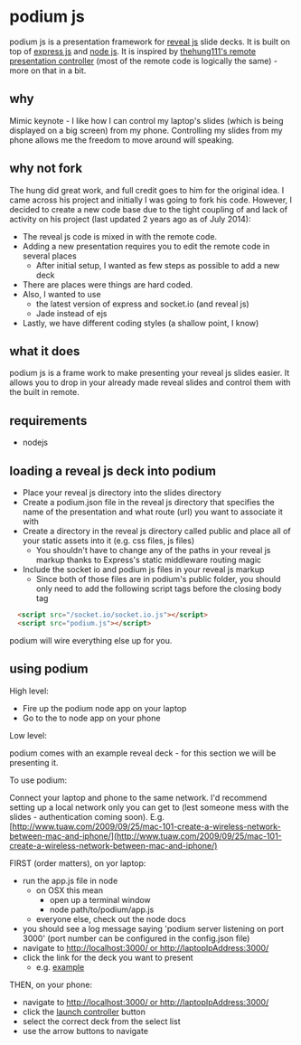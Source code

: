 podium js
========
podium js is a presentation framework for [reveal js](http://revealjs.com/) slide decks. It is built on top of [express js](http://expressjs.com/) and [node js](http://nodejs.org/). It is inspired by [thehung111's remote presentation controller](https://github.com/thehung111/remote-presentation-controller) (most of the remote code is logically the same) - more on that in a bit.

why
----
Mimic keynote - I like how I can control my laptop's slides (which is being displayed on a big screen) from my phone. Controlling my slides from my phone allows me the freedom to move around will speaking.

why not fork
--------------
The hung did great work, and full credit goes to him for the original idea. I came across his project and initially I was going to fork his code. However, I decided to create a new code base due to the tight coupling of and lack of activity on his project (last updated 2 years ago as of July 2014):

- The reveal js code is mixed in with the remote code.
- Adding a new presentation requires you to edit the remote code in several places
  - After initial setup, I wanted as few steps as possible to add a new deck
- There are places were things are hard coded.
- Also, I wanted to use
  - the latest version of express and socket.io (and reveal js)
  - Jade instead of ejs
- Lastly, we have different coding styles (a shallow point, I know)

what it does
--------------
podium js is a frame work to make presenting your reveal js slides easier. It allows you to drop in your already made reveal slides and control them with the built in remote.  

requirements
-----------------
- nodejs

loading a reveal js deck into podium
------------------------------------
- Place your reveal js directory into the slides directory
- Create a podium.json file in the reveal js directory that specifies the name of the presentation and what route (url) you want to associate it with
- Create a directory in the reveal js directory called public and place all of your static assets into it (e.g. css files, js files)
  - You shouldn't have to change any of the paths in your reveal js markup thanks to Express's static middleware routing magic
- Include the socket io and podium js files in your reveal js markup
  - Since both of those files are in podium's public folder, you should only need to add the following script tags before the closing body tag

```html
  <script src="/socket.io/socket.io.js"></script>
  <script src="podium.js"></script>
```

podium will wire everything else up for you.

using podium
------------
High level:

- Fire up the podium node app on your laptop
- Go to the to node app on your phone

Low level:

podium comes with an example reveal deck - for this section we will be presenting it.

To use podium:

Connect your laptop and phone to the same network. I'd recommend setting up a local network only you can get to (lest someone mess with the slides - authentication coming soon). E.g. [http://www.tuaw.com/2009/09/25/mac-101-create-a-wireless-network-between-mac-and-iphone/](http://www.tuaw.com/2009/09/25/mac-101-create-a-wireless-network-between-mac-and-iphone/)

FIRST (order matters), on yor laptop:

- run the app.js file in node 
  - on OSX this mean
    - open up a terminal window
    - node path/to/podium/app.js
  - everyone else, check out the node docs
- you should see a log message saying 'podium server listening on port 3000' (port number can be configured in the config.json file)  
- navigate to [http://localhost:3000/ or http://laptopIpAddress:3000/](http://localhost:3000/)
- click the link for the deck you want to present
  - e.g. [example](http://localhost:3000/example)

THEN, on your phone:

- navigate to [http://localhost:3000/ or http://laptopIpAddress:3000/](http://localhost:3000/)
- click the [launch controller](http://localhost:3000/controller) button
- select the correct deck from the select list
- use the arrow buttons to navigate